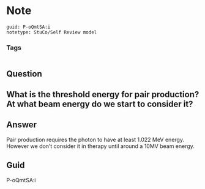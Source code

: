 # Note
```
guid: P-oQmtSA:i
notetype: StuCo/Self Review model
```

### Tags
```
```

## Question
<h2>What is the threshold energy for pair production? At what beam energy do we start to consider it?</h2>

## Answer
<section>
<p>Pair production requires the photon to have at least 1.022 MeV energy. However we don’t consider it in therapy until around a 10MV beam energy.</p>

</section>

## Guid
P-oQmtSA:i
